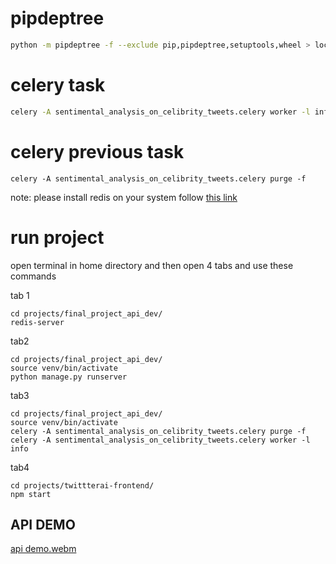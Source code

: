 
# pipdeptree

``` bash
python -m pipdeptree -f --exclude pip,pipdeptree,setuptools,wheel > locked-requirements.txt
```

# celery task
```bash
celery -A sentimental_analysis_on_celibrity_tweets.celery worker -l info
```

# celery previous task
```
celery -A sentimental_analysis_on_celibrity_tweets.celery purge -f
```
note: please install redis on your system follow [this link](https://redis.io/download)


# run project
open terminal in home directory and then open 4 tabs and use these commands

tab 1
```
cd projects/final_project_api_dev/
redis-server
```

tab2
```
cd projects/final_project_api_dev/
source venv/bin/activate
python manage.py runserver

```

tab3
```
cd projects/final_project_api_dev/
source venv/bin/activate
celery -A sentimental_analysis_on_celibrity_tweets.celery purge -f
celery -A sentimental_analysis_on_celibrity_tweets.celery worker -l info

```

tab4
```
cd projects/twittterai-frontend/
npm start
```


## API DEMO
[api demo.webm](https://user-images.githubusercontent.com/58876071/181589034-00034b38-4c03-4186-8a92-7040109b1ba4.webm)

